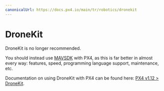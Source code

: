 ```yaml
---
canonicalUrl: https://docs.px4.io/main/tr/robotics/dronekit
---
```


# DroneKit

DroneKit is no longer recommended.

You should instead use [MAVSDK](https://mavsdk.mavlink.io/) with PX4, as this is far better in almost every way: features, speed, programming language support, maintenance, etc.

Documentation on using DroneKit with PX4 can be found here: [PX4 v1.12 > DroneKit](https://docs.px4.io/v1.12/en/robotics/dronekit.html).